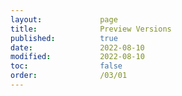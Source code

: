 ```yaml
---
layout:             page
title:              Preview Versions
published:          true
date:               2022-08-10
modified:           2022-08-10
toc:                false
order:              /03/01
---
```

